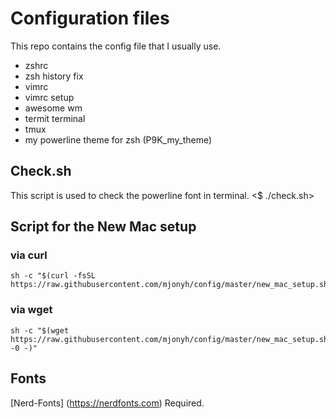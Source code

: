 # Configuration files
This repo contains the config file that I usually use.

* zshrc
* zsh history fix
* vimrc
* vimrc setup
* awesome wm
* termit terminal
* tmux
* my powerline theme for zsh (P9K_my_theme)

## Check.sh
This script is used to check the powerline font in terminal.
<$ ./check.sh>

## Script for the New Mac setup

### via curl
```
sh -c "$(curl -fsSL
https://raw.githubusercontent.com/mjonyh/config/master/new_mac_setup.sh)"
```
### via wget
```
sh -c "$(wget https://raw.githubusercontent.com/mjonyh/config/master/new_mac_setup.sh -0 -)"
```

## Fonts
[Nerd-Fonts] (https://nerdfonts.com) Required. 
